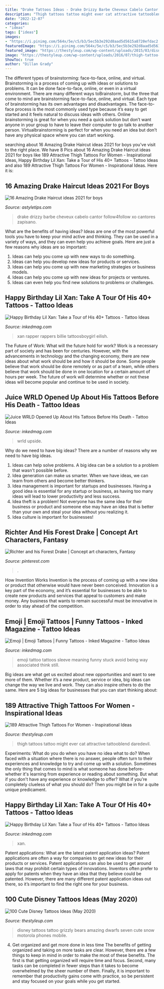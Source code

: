 ```yaml
---
title: "Drake Tattoos Ideas - Drake Drizzy Barbe Cheveux Cabelo Cantor Follow4follow Xo Cantores Zapisano"
description: "Thigh tattoos tattoo might ever cat attractive tattooblend daredevil"
date: "2022-12-07"
categories:
- "ideas"
tags: ["ideas"]
images:
- "https://i.pinimg.com/564x/5e/c5/b3/5ec5b3e292d8aad5d5615a8720efdac2.jpg"
featuredImage: "https://i.pinimg.com/564x/5e/c5/b3/5ec5b3e292d8aad5d5615a8720efdac2.jpg"
featured_image: "https://thestyleup.com/wp-content/uploads/2015/03/disney-tattoos-photos-26.jpg"
image: "https://thestyleup.com/wp-content/uploads/2016/07/thigh-tattoo-design-40.jpg"
ShowToc: true
author: "Dillan Grady"
---
```



The different types of brainstorming: face-to-face, online, and virtual.
Brainstorming is a process of coming up with ideas or solutions to problems. It can be done face-to-face, online, or even in a virtual environment. There are many different ways toBrainstorm, but the three that come to mind are brainstorming face-to-face, online, and virtual. 
Each type of brainstorming has its own advantages and disadvantages. The face-to-face process is the most commonly used type because it’s easy to get started and it feels natural to discuss ideas with others. Online brainstorming is great for when you need a quick solution but don’t want anyone in your group to have to leave their computer to go talk to another person. Virtualbrainstorming is perfect for when you need an idea but don’t have any physical space where you can start working.

	

		
searching about 16 Amazing Drake Haircut ideas 2021 for boys you've visit to the right place. We have 8 Pics about 16 Amazing Drake Haircut ideas 2021 for boys like 189 Attractive Thigh Tattoos For Women - Inspirational Ideas, Happy Birthday Lil Xan: Take a Tour of His 40+ Tattoos - Tattoo Ideas and also 189 Attractive Thigh Tattoos For Women - Inspirational Ideas. Here it is:
		
    
## 16 Amazing Drake Haircut Ideas 2021 For Boys

<img loading=lazy src="https://astyletips.com/wp-content/uploads/2017/01/Drake-Haircut-boys-0026.jpg" onerror="this.onerror=null;this.src='https://tse2.mm.bing.net/th?id=OIP.x8Gh2YbVe-ijnhC55w9WzAAAAA&amp;pid=15.1';" alt="16 Amazing Drake Haircut ideas 2021 for boys">

_Source: astyletips.com_

>drake drizzy barbe cheveux cabelo cantor follow4follow xo cantores zapisano. 

	

What are the benefits of having ideas?
Ideas are one of the most powerful tools you have to keep your mind active and thinking. They can be used in a variety of ways, and they can even help you achieve goals. Here are just a few reasons why ideas are so important: 
1. Ideas can help you come up with new ways to do something.
2. Ideas can help you develop new ideas for products or services. 
3. Ideas can help you come up with new marketing strategies or business models. 
4. Ideas can help you come up with new ideas for projects or ventures. 
5. Ideas can even help you find new solutions to problems or challenges.

    
## Happy Birthday Lil Xan: Take A Tour Of His 40+ Tattoos - Tattoo Ideas

<img loading=lazy src="https://www.inkedmag.com/.image/c_limit%2Ccs_srgb%2Cfl_progressive%2Cq_auto:good%2Cw_700/MTY2NzAxNjY0NjM0NDc5OTY4/video_image-478261.jpg" onerror="this.onerror=null;this.src='https://tse2.mm.bing.net/th?id=OIP.kVZ-TQjHeniI_4yoEva28QHaJQ&amp;pid=15.1';" alt="Happy Birthday Lil Xan: Take a Tour of His 40+ Tattoos - Tattoo Ideas">

_Source: inkedmag.com_

>xan rapper rappers billie tattoosboygirl eilish. 

	

The Future of Work: What will the future hold for work?
Work is a necessary part of society and has been for centuries. However, with the advancements in technology and the changing economy, there are new ideas about what work should be and how it should be done. Some people believe that work should be done remotely or as part of a team, while others believe that work should be done in one location for a certain amount of hours per week. The future of work will determine whether or not these ideas will become popular and continue to be used in society.

    
## Juice WRLD Opened Up About His Tattoos Before His Death - Tattoo Ideas

<img loading=lazy src="https://www.inkedmag.com/.image/t_share/MTY4OTMwMDUyMzEyOTM0MzE2/screen-shot-2019-12-10-at-121020-pm.png" onerror="this.onerror=null;this.src='https://tse4.mm.bing.net/th?id=OIP.8w7VYInNu4cRu6sNtmw3eQHaEn&amp;pid=15.1';" alt="Juice WRLD Opened Up About His Tattoos Before His Death - Tattoo Ideas">

_Source: inkedmag.com_

>wrld upside. 

	

Why do we need to have big ideas?
There are a number of reasons why we need to have big ideas. 
1. Ideas can help solve problems. A big idea can be a solution to a problem that wasn't possible before. 
2. Idea generation can make us smarter. When we have ideas, we can learn from others and become better thinkers. 
3. Idea management is important for startups and businesses. Having a good idea is essential for any startup or business, as having too many ideas will lead to lower productivity and less success. 
4. Idea theft is a problem! Not everyone has the same idea for their business or product and someone else may have an idea that is better than your own and steal your idea without you realizing it. 
5. Idea culture is important for businesses!

    
## Richter And His Forest Drake | Concept Art Characters, Fantasy

<img loading=lazy src="https://i.pinimg.com/564x/5e/c5/b3/5ec5b3e292d8aad5d5615a8720efdac2.jpg" onerror="this.onerror=null;this.src='https://tse4.mm.bing.net/th?id=OIP.ooLgTFCFY8vpQHsi__eEzAHaKU&amp;pid=15.1';" alt="Richter and his Forest Drake | Concept art characters, Fantasy">

_Source: pinterest.com_

>. 

	

How Invention Works
Invention is the process of coming up with a new idea or product that otherwise would have never been conceived. Innovation is a key part of the economy, and it’s essential for businesses to be able to create new products and services that appeal to customers and make money. Any business that wants to remain successful must be innovative in order to stay ahead of the competition.

    
## Emoji | Emoji Tattoos | Funny Tattoos - Inked Magazine - Tattoo Ideas

<img loading=lazy src="https://www.inkedmag.com/.image/t_share/MTU5MDMxOTg0NTAyNjEzNjUz/emoji_407x407.jpg" onerror="this.onerror=null;this.src='https://tse3.mm.bing.net/th?id=OIP.QFbRIh0XFM2zGEtLDuBXGQHaHa&amp;pid=15.1';" alt="Emoji | Emoji Tattoos | Funny Tattoos - Inked Magazine - Tattoo Ideas">

_Source: inkedmag.com_

>emoji tattoo tattoos sleeve meaning funny stuck avoid being way associated think still. 

	

Big ideas are what get us excited about new opportunities and want to see more of them. Whether it’s a new product, service or idea, big ideas can change the way we live and work. They can also inspire others to do the same. Here are 5 big ideas for businesses that you can start thinking about: 

    
## 189 Attractive Thigh Tattoos For Women - Inspirational Ideas

<img loading=lazy src="https://thestyleup.com/wp-content/uploads/2016/07/thigh-tattoo-design-40.jpg" onerror="this.onerror=null;this.src='https://tse1.mm.bing.net/th?id=OIP.VwqI8JW4ulMYWGL77Qs60wHaH_&amp;pid=15.1';" alt="189 Attractive Thigh Tattoos For Women - Inspirational Ideas">

_Source: thestyleup.com_

>thigh tattoos tattoo might ever cat attractive tattooblend daredevil. 

	

Experiments: What do you do when you have no idea what to do?
When faced with a situation where there is no answer, people often turn to their experiences and knowledge to try and come up with a solution. Sometimes the only thing that comes to mind is what someone has done before- whether it's learning from experience or reading about something. But what if you don't have any experience or knowledge to offer? What if you're completely clueless of what you should do? Then you might be in for a quite unique predicament.

    
## Happy Birthday Lil Xan: Take A Tour Of His 40+ Tattoos - Tattoo Ideas

<img loading=lazy src="https://www.inkedmag.com/.image/t_share/MTY2NzAxNzQzMjg2MDAzMDQw/lil-xan-tattoos_1032083.jpg" onerror="this.onerror=null;this.src='https://tse1.mm.bing.net/th?id=OIP.u1V-JSDVmJ0-iKM4J4O8YQHaJY&amp;pid=15.1';" alt="Happy Birthday Lil Xan: Take a Tour of His 40+ Tattoos - Tattoo Ideas">

_Source: inkedmag.com_

>xan. 

	

Patent applications: What are the latest patent application ideas?
Patent applications are often a way for companies to get new ideas for their products or services. Patent applications can also be used to get around laws that may prohibit certain types of innovations. 
Inventors often prefer to apply for patents when they have an idea that they believe could be patented. However, there are many different patent application ideas out there, so it’s important to find the right one for your business.

    
## 100 Cute Disney Tattoos Ideas (May 2020)

<img loading=lazy src="https://thestyleup.com/wp-content/uploads/2015/03/disney-tattoos-photos-26.jpg" onerror="this.onerror=null;this.src='https://tse1.mm.bing.net/th?id=OIP.LSZfLlUH9C9XTNpkNI_aSwHaE8&amp;pid=15.1';" alt="100 Cute Disney Tattoos Ideas (May 2020)">

_Source: thestyleup.com_

>disney tattoos tattoo grizzly bears amazing dwarfs seven cute snow motorola phones mobile. 

	

4) Get organized and get more done in less time
The benefits of getting organized and taking on more tasks are clear. However, there are a few things to keep in mind in order to make the most of these benefits. The first is that getting organized will require time and focus. Second, many tasks can be completed in fewer steps than it takes to become overwhelmed by the sheer number of them. Finally, it is important to remember that productivity gains come with practice, so be persistent and stay focused on your goals while you get started.

